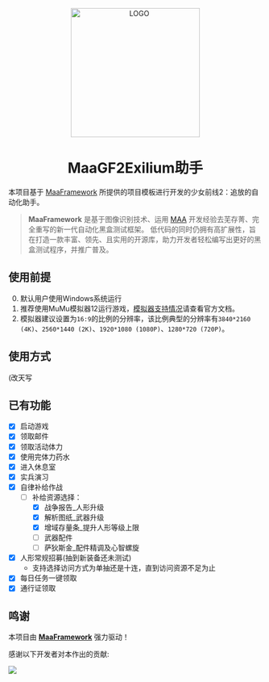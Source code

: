 <!-- markdownlint-disable MD033 MD041 -->
<p align="center">
  <img alt="LOGO" src="https://cdn.jsdelivr.net/gh/MaaAssistantArknights/design@main/logo/maa-logo_512x512.png" width="256" height="256" />
</p>

<div align="center">

# MaaGF2Exilium助手

</div>

本项目基于 [MaaFramework](https://github.com/MaaXYZ/MaaFramework) 所提供的项目模板进行开发的少女前线2：追放的自动化助手。

> **MaaFramework** 是基于图像识别技术、运用 [MAA](https://github.com/MaaAssistantArknights/MaaAssistantArknights) 开发经验去芜存菁、完全重写的新一代自动化黑盒测试框架。
> 低代码的同时仍拥有高扩展性，旨在打造一款丰富、领先、且实用的开源库，助力开发者轻松编写出更好的黑盒测试程序，并推广普及。

## 使用前提
0. 默认用户使用Windows系统运行
1. 推荐使用MuMu模拟器12运行游戏，[模拟器支持情况](https://maa.plus/docs/zh-cn/manual/device/windows.html)请查看官方文档。
2. 模拟器建议设置为`16:9`的比例的分辨率，该比例典型的分辨率有`3840*2160 (4K)`、`2560*1440 (2K)`、`1920*1080 (1080P)`、`1280*720 (720P)`。
## 使用方式
(改天写
## 已有功能
* [x] 启动游戏
* [x] 领取邮件
* [x] 领取活动体力
* [x] 使用完体力药水
* [x] 进入休息室
* [x] 实兵演习
* [x] 自律补给作战
    * [ ] 补给资源选择：
        * [x] 战争报告_人形升级
        * [x] 解析图纸_武器升级
        * [x] 增域存量条_提升人形等级上限
        * [ ] 武器配件
        * [ ] 萨狄斯金_配件精调及心智螺旋
* [x] 人形常规招募(抽到新装备还未测试)
    - 支持选择访问方式为单抽还是十连，直到访问资源不足为止
* [x] 每日任务一键领取
* [x] 通行证领取

## 鸣谢

本项目由 **[MaaFramework](https://github.com/MaaXYZ/MaaFramework)** 强力驱动！

感谢以下开发者对本作出的贡献:

<a href="https://github.com/DarkLingYun/MaaGF2Exilium/graphs/contributors">
  <img src="https://contrib.rocks/image?repo=DarkLingYun/MaaGF2Exilium" />
</a>

